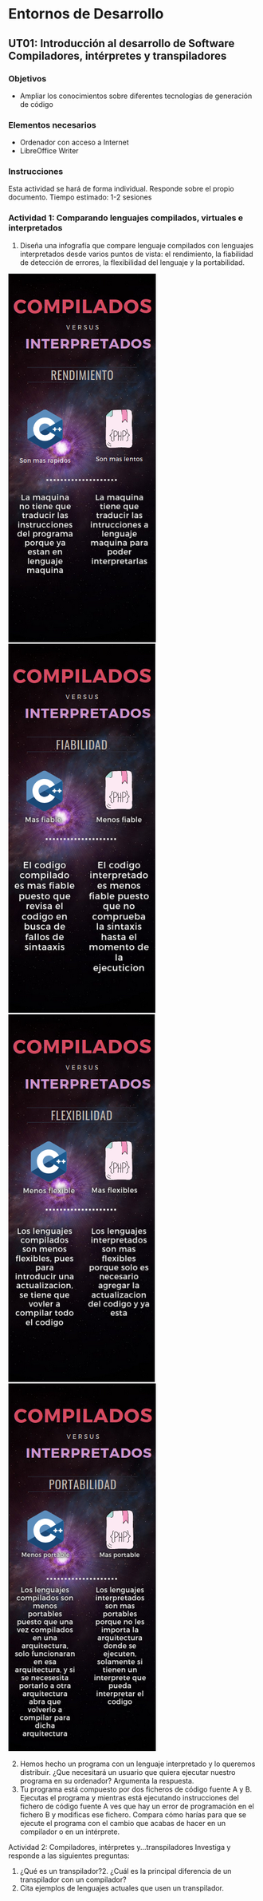 # Entornos de Desarrollo
## UT01: Introducción al desarrollo de Software Compiladores, intérpretes y transpiladores
### Objetivos
-  Ampliar los conocimientos sobre diferentes tecnologías de generación de código
### Elementos necesarios
- Ordenador con acceso a Internet
- LibreOffice Writer
### Instrucciones
Esta actividad se hará de forma individual. Responde sobre el propio documento.
Tiempo estimado: 1-2 sesiones
### Actividad 1: Comparando lenguajes compilados, virtuales e interpretados
1. Diseña una infografía que compare lenguaje compilados con lenguajes interpretados desde varios puntos de vista: el rendimiento, la fiabilidad de detección de errores, la flexibilidad del lenguaje y la portabilidad.



![Infografia1](Infografia1.png)
![Infografia2](Infografia2.png)
![Infografia3](Infografia3.png)
![Infografia4](Infografia4.png)



2. Hemos hecho un programa con un lenguaje interpretado y lo queremos distribuir. ¿Que necesitará un usuario que quiera ejecutar nuestro programa en su ordenador? Argumenta la respuesta.
3. Tu programa está compuesto por dos ficheros de código fuente A y B. Ejecutas el programa y mientras está ejecutando instrucciones del fichero de código fuente A ves que hay un error de programación en el fichero B y modificas ese fichero. Compara cómo harías para que se ejecute el programa con el cambio que acabas de hacer en un compilador o en un intérprete.

Actividad 2: Compiladores, intérpretes y...transpiladores
Investiga y responde a las siguientes preguntas:
1. ¿Qué es un transpilador?2. ¿Cuál es la principal diferencia de un transpilador con un compilador?
3. Cita ejemplos de lenguajes actuales que usen un transpilador.
